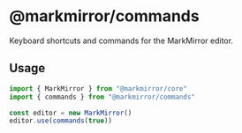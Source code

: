 # @markmirror/commands

Keyboard shortcuts and commands for the MarkMirror editor.


## Usage

```js
import { MarkMirror } from "@markmirror/core"
import { commands } from "@markmirror/commands"

const editor = new MarkMirror()
editor.use(commands(true))
```
